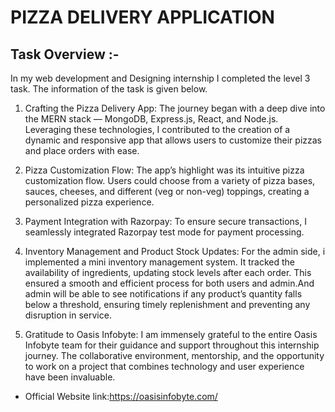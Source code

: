 
# PIZZA DELIVERY APPLICATION

## Task Overview :-

In my web development and Designing internship I completed the level 3 task. The information of the task is given below.

1. Crafting the Pizza Delivery App: The journey began with a deep dive into the MERN stack — MongoDB, Express.js, React, and Node.js. Leveraging these technologies, I contributed to the creation of a dynamic and responsive app that allows users to customize their pizzas and place orders with ease.

2. Pizza Customization Flow: The app’s highlight was its intuitive pizza customization flow. Users could choose from a variety of pizza bases, sauces, cheeses, and different (veg or non-veg) toppings, creating a personalized pizza experience.

3. Payment Integration with Razorpay: To ensure secure transactions, I seamlessly integrated Razorpay test mode for payment processing.

4. Inventory Management and Product Stock Updates: For the admin side, i implemented a mini inventory management system. It tracked the availability of ingredients, updating stock levels after each order. This ensured a smooth and efficient process for both users and admin.And admin will be able to see notifications if any product’s quantity falls below a threshold, ensuring timely replenishment and preventing any disruption in service.

5. Gratitude to Oasis Infobyte: I am immensely grateful to the entire Oasis Infobyte team for their guidance and support throughout this internship journey. The collaborative environment, mentorship, and the opportunity to work on a project that combines technology and user experience have been invaluable.

* Official Website link:https://oasisinfobyte.com/
